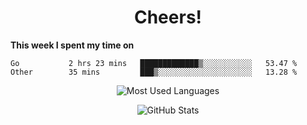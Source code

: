 <h1 align="center">Cheers!</h1>

**This week I spent my time on**
<!--START_SECTION:waka-->

```text
Go           2 hrs 23 mins   █████████████▒░░░░░░░░░░░   53.47 %
Other        35 mins         ███▒░░░░░░░░░░░░░░░░░░░░░   13.28 %
```

<!--END_SECTION:waka-->

<p align="center"><img src="https://github-readme-stats.vercel.app/api/top-langs/?username=thnkrn&layout=compact&hide=html&theme=tokyonight" alt="Most Used Languages" /></p>

<p align="center"><img src="https://github-readme-stats.vercel.app/api?username=thnkrn&show_icons=true&count_private=true&theme=tokyonight" alt="GitHub Stats" /></p>

<!-- <p align="center"><a href="https://wakatime.com"><img src="https://wakatime.com/share/@thnkrn/40092326-d1bd-471b-89da-9a7c63939402.png" /></p>
 -->
